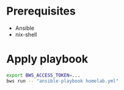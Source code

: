 # Prerequisites 

- Ansible
- nix-shell

# Apply playbook

```bash 
export BWS_ACCESS_TOKEN=...
bws run -- "ansible-playbook homelab.yml"
```